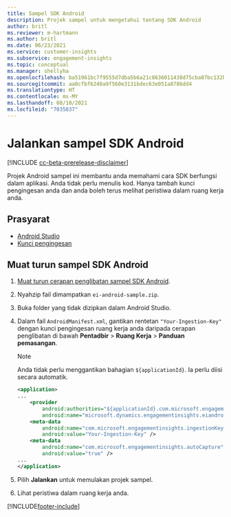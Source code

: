 ```yaml
---
title: Sampel SDK Android
description: Projek sampel untuk mengetahui tentang SDK Android
author: britl
ms.reviewer: m-hartmann
ms.author: britl
ms.date: 06/23/2021
ms.service: customer-insights
ms.subservice: engagement-insights
ms.topic: conceptual
ms.manager: shellyha
ms.openlocfilehash: ba51961bc7f9555d7dba5b6a21c8636011438d75cba87bc132b896841c467a33
ms.sourcegitcommit: aa0cfbf6240a9f560e3131bdec63e051a8786dd4
ms.translationtype: HT
ms.contentlocale: ms-MY
ms.lasthandoff: 08/10/2021
ms.locfileid: "7035837"
---
```

# <a name="run-the-android-sdk-sample"></a>Jalankan sampel SDK Android

[!INCLUDE [cc-beta-prerelease-disclaimer](includes/cc-beta-prerelease-disclaimer.md)]

Projek Android sampel ini membantu anda memahami cara SDK berfungsi dalam aplikasi. Anda tidak perlu menulis kod. Hanya tambah kunci pengingesan anda dan anda boleh terus melihat peristiwa dalam ruang kerja anda.

## <a name="prerequisites"></a>Prasyarat

- [Android Studio](https://developer.android.com/studio)
- [Kunci pengingesan](get-started-android.md)

## <a name="download-the-android-sdk-sample"></a>Muat turun sampel SDK Android

1. [Muat turun cerapan penglibatan sampel SDK Android](https://download.pi.dynamics.com/sdk/EI-SDKs/ei-android-sample.zip).
1. Nyahzip fail dimampatkan `ei-android-sample.zip`.
1. Buka folder yang tidak dizipkan dalam Android Studio.
1. Dalam fail `AndroidManifest.xml`, gantikan rentetan `"Your-Ingestion-Key"` dengan kunci pengingesan ruang kerja anda daripada cerapan penglibatan di bawah **Pentadbir** > **Ruang Kerja** > **Panduan pemasangan**. 

   > [!NOTE]
   > Anda tidak perlu menggantikan bahagian `${applicationId}`. Ia perlu diisi secara automatik.

   ```xml
   <application>
   ...
       <provider
           android:authorities="${applicationId}.com.microsoft.engagementinsights.eiandroidsdk.AnalyticsContentProvider"
           android:name="microsoft.dynamics.engagementinsights.eiandroidsdk.AnalyticsContentProvider" />
       <meta-data
           android:name="com.microsoft.engagementinsights.ingestionKey"
           android:value="Your-Ingestion-Key" />
       <meta-data
           android:name="com.microsoft.engagementinsights.autoCapture"
           android:value="true" />
   ...
   </application>
   ```

1. Pilih **Jalankan** untuk memulakan projek sampel.
1. Lihat peristiwa dalam ruang kerja anda.


[!INCLUDE[footer-include](../includes/footer-banner.md)]
